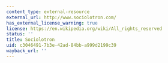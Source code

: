 ```yaml
---
content_type: external-resource
external_url: http://www.sociolotron.com/
has_external_license_warning: true
license: https://en.wikipedia.org/wiki/All_rights_reserved
status: ''
title: Sociolotron
uid: c3046491-7b3e-42ad-84bb-a999d2199c39
wayback_url: ''
---
```

